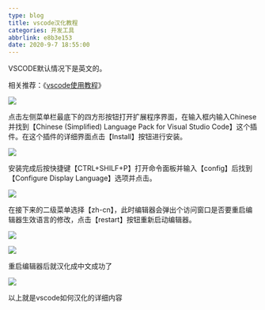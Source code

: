 ```yaml
---
type: blog
title: vscode汉化教程
categories: 开发工具
abbrlink: e8b3e153
date: 2020-9-7 18:55:00
---
```


VSCODE默认情况下是英文的。

相关推荐：《[vscode使用教程](https://www.php.cn/tool/vscode/)》

<!-- more -->

![](https://img.php.cn/upload/image/885/406/534/1573182893262296.png)

点击左侧菜单栏最底下的四方形按钮打开扩展程序界面，在输入框内输入Chinese并找到【Chinese (Simplified) Language Pack for Visual Studio Code】这个插件。在这个插件的详细界面点击【Install】按钮进行安装。

![](https://img.php.cn/upload/image/997/371/924/1573182897206223.png)

安装完成后按快捷键【CTRL+SHILF+P】打开命令面板并输入【config】后找到【Configure Display Language】选项并点击。

![](https://img.php.cn/upload/image/193/319/631/1573182901159705.png)

在接下来的二级菜单选择【zh-cn】，此时编辑器会弹出个访问窗口是否要重启编辑器生效语言的修改，点击【restart】按钮重新启动编辑器。

![](https://img.php.cn/upload/image/182/992/751/1573182905475148.png)

![](https://img.php.cn/upload/image/182/992/751/1573182905475148.png)


重启编辑器后就汉化成中文成功了

![](https://img.php.cn/upload/image/747/248/313/1573182909976081.png)

以上就是vscode如何汉化的详细内容
